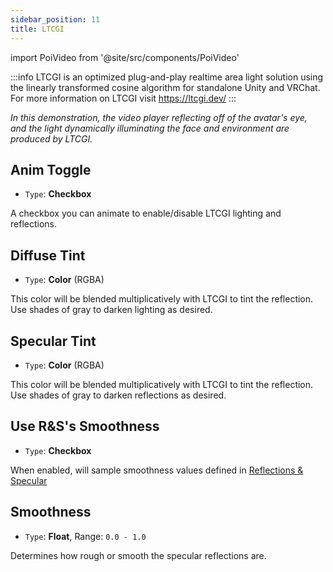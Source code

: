 ```yaml
---
sidebar_position: 11
title: LTCGI
---
```

import PoiVideo from '@site/src/components/PoiVideo'

:::info
LTCGI is an optimized plug-and-play realtime area light solution using the linearly transformed cosine algorithm for standalone Unity and VRChat. For more information on LTCGI visit https://ltcgi.dev/
:::

<PoiVideo url='/vid/shading/ltcgi_demo.mp4'/>  
<em>In this demonstration, the video player reflecting off of the avatar's eye, and the light dynamically illuminating the face and environment are produced by LTCGI.</em>

## Anim Toggle

- `Type`: **Checkbox**

A checkbox you can animate to enable/disable LTCGI lighting and reflections.

## Diffuse Tint

- `Type`: **Color** (RGBA)

This color will be blended multiplicatively with LTCGI to tint the reflection. Use shades of gray to darken lighting as desired.

## Specular Tint

- `Type`: **Color** (RGBA)

This color will be blended multiplicatively with LTCGI to tint the reflection. Use shades of gray to darken reflections as desired.

## Use R&S's Smoothness

- `Type`: **Checkbox**

When enabled, will sample smoothness values defined in [Reflections & Specular](./reflections-and-specular.md)

## Smoothness

- `Type`: **Float**, Range: `0.0 - 1.0`

Determines how rough or smooth the specular reflections are.